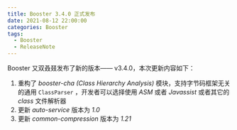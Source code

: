 ```yaml
---
title: Booster 3.4.0 正式发布
date: 2021-08-12 22:00:00
categories: Booster
tags:
  - Booster
  - ReleaseNote
---
```


Booster 又双叒叕发布了新的版本—— v3.4.0，本次更新内容如下：

1. 重构了 *booster-cha (Class Hierarchy Analysis)* 模块，支持字节码框架无关的通用 `ClassParser` ，开发者可以选择使用 *ASM* 或者 *Javassist* 或者其它的 *class* 文件解析器
1. 更新 *auto-service* 版本为 *1.0*
1. 更新 *common-compression* 版本为 *1.21*
